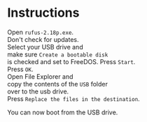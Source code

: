 # Instructions

Open `rufus-2.18p.exe`.  
Don't check for updates.  
Select your USB drive and  
make sure `Create a bootable disk`  
is checked and set to FreeDOS.
Press `Start`.  
Press `OK`.  
Open File Explorer and  
copy the contents of the `USB` folder  
over to the usb drive.  
Press `Replace the files in the destination`.  
  
You can now boot from the USB drive.